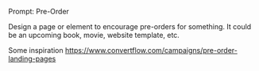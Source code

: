 Prompt: Pre-Order

Design a page or element to encourage pre-orders for something. It could be an upcoming book, movie, website template, etc.

Some inspiration
https://www.convertflow.com/campaigns/pre-order-landing-pages

